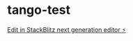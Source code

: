 # tango-test

[Edit in StackBlitz next generation editor ⚡️](https://stackblitz.com/~/github.com/yo-nagase/tango-test)